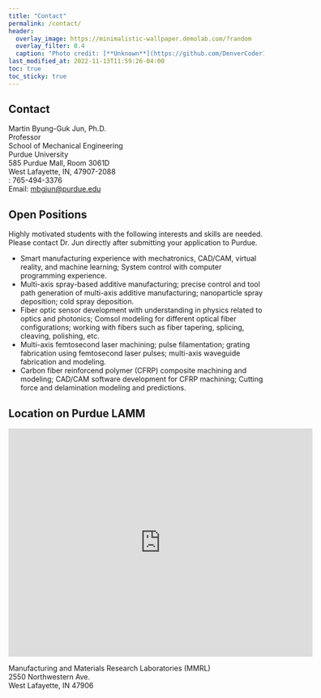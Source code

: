 ```yaml
---
title: "Contact"
permalink: /contact/
header: 
  overlay_image: https://minimalistic-wallpaper.demolab.com/?random
  overlay_filter: 0.4
  caption: "Photo credit: [**Unknown**](https://github.com/DenverCoder1/minimalistic-wallpaper-collection)"
last_modified_at: 2022-11-13T11:59:26-04:00
toc: true
toc_sticky: true
---
```


## Contact  

Martin Byung-Guk Jun, Ph.D.  
Professor  
School of Mechanical Engineering  
Purdue University  
585 Purdue Mall, Room 3061D  
West Lafayette, IN, 47907-2088  
<i class="fa fa-phone" style="font-size:36px"></i>: 765-494-3376  
Email: mbgjun@purdue.edu  

## Open Positions

Highly motivated students with the following interests and skills are needed. Please contact Dr. Jun directly after submitting your application to Purdue.  
* Smart manufacturing experience with mechatronics, CAD/CAM, virtual reality, and machine learning; System control with computer programming experience.  
* Multi-axis spray-based additive manufacturing; precise control and tool path generation of multi-axis additive manufacturing; nanoparticle spray deposition; cold spray deposition.  
* Fiber optic sensor development with understanding in physics related to optics and photonics; Comsol modeling for different optical fiber configurations; working with fibers such as fiber tapering, splicing, cleaving, polishing, etc.  
* Multi-axis femtosecond laser machining; pulse filamentation; grating fabrication using femtosecond laser pulses; multi-axis waveguide fabrication and modeling.  
* Carbon fiber reinforcend polymer (CFRP) composite machining and modeling; CAD/CAM software development for CFRP machining; Cutting force and delamination modeling and predictions.  

## Location on Purdue LAMM

<iframe src="https://www.google.com/maps/embed?pb=!1m18!1m12!1m3!1d12143.302455451134!2d-86.93757119139256!3d40.45699651575115!2m3!1f0!2f0!3f0!3m2!1i1024!2i768!4f13.1!3m3!1m2!1s0x8812fde7c6f77755%3A0xed68c22fc8cbc4d9!2sPurdue%20University!5e0!3m2!1sen!2sus!4v1724705069039!5m2!1sen!2sus" width="600" height="450" style="border:0;" allowfullscreen="" loading="lazy" referrerpolicy="no-referrer-when-downgrade"></iframe>

Manufacturing and Materials Research Laboratories (MMRL)  
2550 Northwestern Ave.  
West Lafayette, IN 47906  